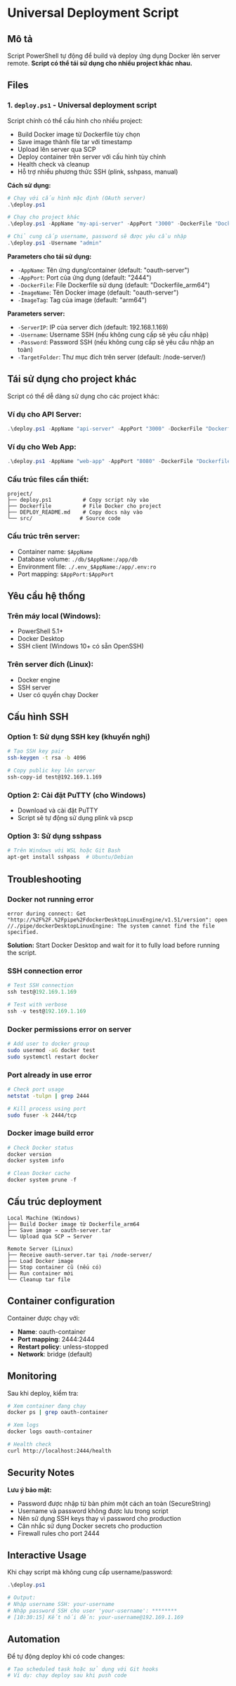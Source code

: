 # Universal Deployment Script

## Mô tả
Script PowerShell tự động để build và deploy ứng dụng Docker lên server remote.
**Script có thể tái sử dụng cho nhiều project khác nhau.**

## Files

### 1. `deploy.ps1` - Universal deployment script
Script chính có thể cấu hình cho nhiều project:
- Build Docker image từ Dockerfile tùy chọn
- Save image thành file tar với timestamp
- Upload lên server qua SCP
- Deploy container trên server với cấu hình tùy chỉnh
- Health check và cleanup
- Hỗ trợ nhiều phương thức SSH (plink, sshpass, manual)

**Cách sử dụng:**
```powershell
# Chạy với cấu hình mặc định (OAuth server)
.\deploy.ps1

# Chạy cho project khác
.\deploy.ps1 -AppName "my-api-server" -AppPort "3000" -DockerFile "Dockerfile" -ImageName "my-api"

# Chỉ cung cấp username, password sẽ được yêu cầu nhập
.\deploy.ps1 -Username "admin"
```

**Parameters cho tái sử dụng:**
- `-AppName`: Tên ứng dụng/container (default: "oauth-server")
- `-AppPort`: Port của ứng dụng (default: "2444") 
- `-DockerFile`: File Dockerfile sử dụng (default: "Dockerfile_arm64")
- `-ImageName`: Tên Docker image (default: "oauth-server")
- `-ImageTag`: Tag của image (default: "arm64")

**Parameters server:**
- `-ServerIP`: IP của server đích (default: 192.168.1.169)
- `-Username`: Username SSH (nếu không cung cấp sẽ yêu cầu nhập)
- `-Password`: Password SSH (nếu không cung cấp sẽ yêu cầu nhập an toàn)
- `-TargetFolder`: Thư mục đích trên server (default: /node-server/)

## Tái sử dụng cho project khác

Script có thể dễ dàng sử dụng cho các project khác:

### Ví dụ cho API Server:
```powershell
.\deploy.ps1 -AppName "api-server" -AppPort "3000" -DockerFile "Dockerfile" -ImageName "my-api" -ImageTag "latest"
```

### Ví dụ cho Web App:
```powershell
.\deploy.ps1 -AppName "web-app" -AppPort "8080" -DockerFile "Dockerfile.prod" -ImageName "my-webapp"
```

### Cấu trúc files cần thiết:
```
project/
├── deploy.ps1          # Copy script này vào
├── Dockerfile          # File Docker cho project
├── DEPLOY_README.md    # Copy docs này vào
└── src/               # Source code
```

### Cấu trúc trên server:
- Container name: `$AppName`
- Database volume: `./db/$AppName:/app/db`
- Environment file: `./.env_$AppName:/app/.env:ro`
- Port mapping: `$AppPort:$AppPort`

## Yêu cầu hệ thống

### Trên máy local (Windows):
- PowerShell 5.1+
- Docker Desktop
- SSH client (Windows 10+ có sẵn OpenSSH)

### Trên server đích (Linux):
- Docker engine
- SSH server
- User có quyền chạy Docker

## Cấu hình SSH

### Option 1: Sử dụng SSH key (khuyến nghị)
```bash
# Tạo SSH key pair
ssh-keygen -t rsa -b 4096

# Copy public key lên server
ssh-copy-id test@192.169.1.169
```

### Option 2: Cài đặt PuTTY (cho Windows)
- Download và cài đặt PuTTY
- Script sẽ tự động sử dụng plink và pscp

### Option 3: Sử dụng sshpass
```bash
# Trên Windows với WSL hoặc Git Bash
apt-get install sshpass  # Ubuntu/Debian
```

## Troubleshooting

### Docker not running error
```
error during connect: Get "http://%2F%2F.%2Fpipe%2FdockerDesktopLinuxEngine/v1.51/version": open //./pipe/dockerDesktopLinuxEngine: The system cannot find the file specified.
```
**Solution:** Start Docker Desktop and wait for it to fully load before running the script.

### SSH connection error
```powershell
# Test SSH connection
ssh test@192.169.1.169

# Test with verbose
ssh -v test@192.169.1.169
```

### Docker permissions error on server
```bash
# Add user to docker group
sudo usermod -aG docker test
sudo systemctl restart docker
```

### Port already in use error
```bash
# Check port usage
netstat -tulpn | grep 2444

# Kill process using port
sudo fuser -k 2444/tcp
```

### Docker image build error
```powershell
# Check Docker status
docker version
docker system info

# Clean Docker cache
docker system prune -f
```

## Cấu trúc deployment

```
Local Machine (Windows)
├── Build Docker image từ Dockerfile_arm64
├── Save image → oauth-server.tar
└── Upload qua SCP → Server

Remote Server (Linux)
├── Receive oauth-server.tar tại /node-server/
├── Load Docker image
├── Stop container cũ (nếu có)
├── Run container mới
└── Cleanup tar file
```

## Container configuration

Container được chạy với:
- **Name**: oauth-container
- **Port mapping**: 2444:2444
- **Restart policy**: unless-stopped
- **Network**: bridge (default)

## Monitoring

Sau khi deploy, kiểm tra:
```bash
# Xem container đang chạy
docker ps | grep oauth-container

# Xem logs
docker logs oauth-container

# Health check
curl http://localhost:2444/health
```

## Security Notes

**Lưu ý bảo mật:**
- Password được nhập từ bàn phím một cách an toàn (SecureString)
- Username và password không được lưu trong script
- Nên sử dụng SSH keys thay vì password cho production
- Cân nhắc sử dụng Docker secrets cho production
- Firewall rules cho port 2444

## Interactive Usage

Khi chạy script mà không cung cấp username/password:
```powershell
.\deploy.ps1

# Output:
# Nhập username SSH: your-username
# Nhập password SSH cho user 'your-username': ********
# [10:30:15] Kết nối đến: your-username@192.169.1.169
```

## Automation

Để tự động deploy khi có code changes:
```powershell
# Tạo scheduled task hoặc sử dụng với Git hooks
# Ví dụ: chạy deploy sau khi push code
```
